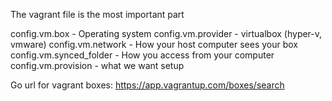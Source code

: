 The vagrant file is the most important part

config.vm.box - Operating system
config.vm.provider - virtualbox (hyper-v, vmware)
config.vm.network - How your host computer sees your box
config.vm.synced_folder - How you access from your computer
config.vm.provision - what we want setup

Go url for vagrant boxes: https://app.vagrantup.com/boxes/search
